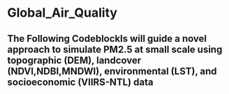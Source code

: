 # Global_Air_Quality

## The Following Codeblockls will guide a novel approach to simulate PM2.5 at small scale using topographic (DEM), landcover (NDVI,NDBI,MNDWI), environmental (LST), and socioeconomic (VIIRS-NTL) data
